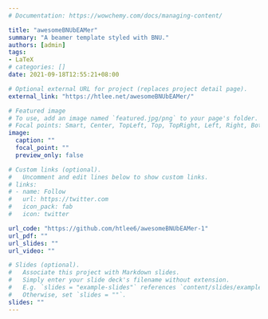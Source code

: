 ```yaml
---
# Documentation: https://wowchemy.com/docs/managing-content/

title: "awesomeBNUbEAMer"
summary: "A beamer template styled with BNU."
authors: [admin]
tags: 
- LaTeX
# categories: []
date: 2021-09-18T12:55:21+08:00

# Optional external URL for project (replaces project detail page).
external_link: "https://htlee.net/awesomeBNUbEAMer/"

# Featured image
# To use, add an image named `featured.jpg/png` to your page's folder.
# Focal points: Smart, Center, TopLeft, Top, TopRight, Left, Right, BottomLeft, Bottom, BottomRight.
image:
  caption: ""
  focal_point: ""
  preview_only: false

# Custom links (optional).
#   Uncomment and edit lines below to show custom links.
# links:
# - name: Follow
#   url: https://twitter.com
#   icon_pack: fab
#   icon: twitter

url_code: "https://github.com/htlee6/awesomeBNUbEAMer-1"
url_pdf: ""
url_slides: ""
url_video: ""

# Slides (optional).
#   Associate this project with Markdown slides.
#   Simply enter your slide deck's filename without extension.
#   E.g. `slides = "example-slides"` references `content/slides/example-slides.md`.
#   Otherwise, set `slides = ""`.
slides: ""
---
```

